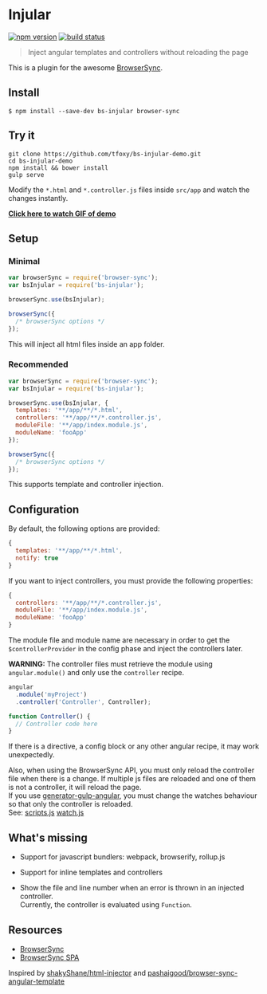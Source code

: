 # Injular

[![npm version](http://img.shields.io/npm/v/bs-injular.svg)](https://npmjs.org/package/bs-injular)
[![build status](https://img.shields.io/travis/tfoxy/bs-injular.svg)](https://travis-ci.org/tfoxy/bs-injular)

> Inject angular templates and controllers without reloading the page

This is a plugin for the awesome [BrowserSync](https://browsersync.io).


## Install

```shell
$ npm install --save-dev bs-injular browser-sync
```


## Try it

```shell
git clone https://github.com/tfoxy/bs-injular-demo.git
cd bs-injular-demo
npm install && bower install
gulp serve
```

Modify the `*.html` and `*.controller.js` files inside `src/app`
and watch the changes instantly.

**[Click here to watch GIF of demo](https://raw.githubusercontent.com/tfoxy/bs-injular-demo/master/bs-injular.gif)**


## Setup

### Minimal

```js
var browserSync = require('browser-sync');
var bsInjular = require('bs-injular');

browserSync.use(bsInjular);

browserSync({
  /* browserSync options */
});
```

This will inject all html files inside an app folder.

### Recommended

```js
var browserSync = require('browser-sync');
var bsInjular = require('bs-injular');

browserSync.use(bsInjular, {
  templates: '**/app/**/*.html',
  controllers: '**/app/**/*.controller.js',
  moduleFile: '**/app/index.module.js',
  moduleName: 'fooApp'
});

browserSync({
  /* browserSync options */
});
```

This supports template and controller injection.


## Configuration

By default, the following options are provided:

```js
{
  templates: '**/app/**/*.html',
  notify: true
}
```

If you want to inject controllers, you must provide the following properties:

```js
{
  controllers: '**/app/**/*.controller.js',
  moduleFile: '**/app/index.module.js',
  moduleName: 'fooApp'
}
```

The module file and module name are necessary in order to get the `$controllerProvider`
in the config phase and inject the controllers later.

**WARNING:** The controller files must retrieve the module using `angular.module()`
and only use the `controller` recipe.

```js
angular
  .module('myProject')
  .controller('Controller', Controller);

function Controller() {
  // Controller code here
}
```

If there is a directive, a config block or any other angular recipe, it may work unexpectedly.


Also, when using the BrowserSync API, you must only reload the controller file when there is a change.
If multiple js files are reloaded and one of them is not a controller, it will reload the page.  
If you use 
[generator-gulp-angular](https://github.com/Swiip/generator-gulp-angular),
you must change the watches behaviour so that only the controller is reloaded.  
See:
[scripts.js](https://github.com/tfoxy/bs-injular-demo/blob/master/gulp/scripts.js#L13-L18)
[watch.js](https://github.com/tfoxy/bs-injular-demo/blob/master/gulp/watch.js#L26-L32)


## What's missing

* Support for javascript bundlers: webpack, browserify, rollup<i></i>.js

* Support for inline templates and controllers

* Show the file and line number when an error is thrown in an injected controller.  
  Currently, the controller is evaluated using `Function`.


## Resources

* [BrowserSync](https://github.com/shakyShane/browser-sync)
* [BrowserSync SPA](https://github.com/shakyShane/browser-sync-spa)

Inspired by
[shakyShane/html-injector](https://github.com/shakyShane/html-injector)
and
[pashaigood/browser-sync-angular-template](https://github.com/pashaigood/browser-sync-angular-template)
